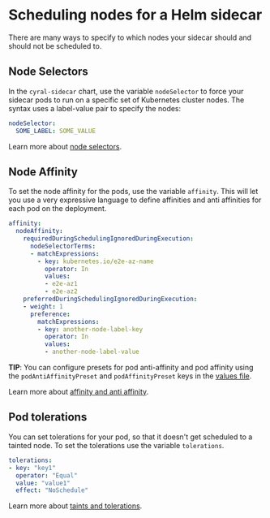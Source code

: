 # Scheduling nodes for a Helm sidecar

There are many ways to specify to which nodes your sidecar should and should
not be scheduled to.

## Node Selectors

In the `cyral-sidecar` chart, use the variable `nodeSelector` to force
your sidecar pods to run on a specific set of Kubernetes cluster
nodes. The syntax uses a label-value pair to specify the nodes:

```yaml
nodeSelector:
  SOME_LABEL: SOME_VALUE
```

Learn more about [node selectors](https://kubernetes.io/docs/concepts/scheduling-eviction/assign-pod-node/#nodeselector).

## Node Affinity

To set the node affinity for the pods, use the variable `affinity`. This will let you use
a very expressive language to define affinities and anti affinities for each pod on the deployment.

```yaml
affinity:
  nodeAffinity:
    requiredDuringSchedulingIgnoredDuringExecution:
      nodeSelectorTerms:
      - matchExpressions:
        - key: kubernetes.io/e2e-az-name
          operator: In
          values:
          - e2e-az1
          - e2e-az2
    preferredDuringSchedulingIgnoredDuringExecution:
    - weight: 1
      preference:
        matchExpressions:
        - key: another-node-label-key
          operator: In
          values:
          - another-node-label-value
```

**TIP**: You can configure presets for pod anti-affinity and pod affinity using the 
`podAntiAffinityPreset` and `podAffinityPreset` keys in the [values file](./values-file.md#deployment-configuration).

Learn more about [affinity and anti affinity](https://kubernetes.io/docs/concepts/scheduling-eviction/assign-pod-node/#affinity-and-anti-affinity).

## Pod tolerations

You can set tolerations for your pod, so that it doesn't get scheduled to a tainted
node. To set the tolerations use the variable `tolerations`.

```yaml
tolerations:
- key: "key1"
  operator: "Equal"
  value: "value1"
  effect: "NoSchedule"
```

Learn more about [taints and tolerations](https://kubernetes.io/docs/concepts/scheduling-eviction/taint-and-toleration/).
